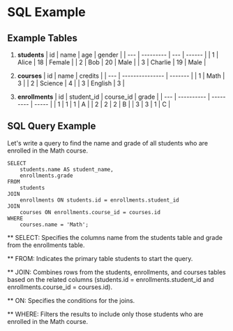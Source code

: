# SQL Example

## Example Tables
1. **students**
   | id  | name      | age | gender |
   | --- | --------- | --- | ------ |
   | 1   | Alice     | 18  | Female |
   | 2   | Bob       | 20  | Male   |
   | 3   | Charlie   | 19  | Male   |

2. **courses**
   | id  | name            | credits |
   | --- | --------------- | ------- |
   | 1   | Math            | 3       |
   | 2   | Science         | 4       |
   | 3   | English         | 3       |

3. **enrollments**
   | id  | student_id | course_id | grade |
   | --- | ---------- | --------- | ----- |
   | 1   | 1          | 1         | A     |
   | 2   | 2          | 2         | B     |
   | 3   | 3          | 1         | C     |

## SQL Query Example
Let's write a query to find the name and grade of all students who are enrolled in the Math course.

```
SELECT 
    students.name AS student_name, 
    enrollments.grade
FROM 
    students
JOIN 
    enrollments ON students.id = enrollments.student_id
JOIN 
    courses ON enrollments.course_id = courses.id
WHERE 
    courses.name = 'Math'; 

```

** SELECT: Specifies the columns name from the students table and grade from the enrollments table.

** FROM: Indicates the primary table students to start the query.

** JOIN: Combines rows from the students, enrollments, and courses tables based on the related columns (students.id = enrollments.student_id and enrollments.course_id = courses.id).

** ON: Specifies the conditions for the joins.

** WHERE: Filters the results to include only those students who are enrolled in the Math course.




